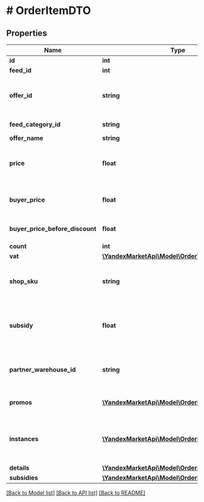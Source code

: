 # # OrderItemDTO

## Properties

Name | Type | Description | Notes
------------ | ------------- | ------------- | -------------
**id** | **int** | Идентификатор товара в заказе. | [optional]
**feed_id** | **int** | Идентификатор каталога товаров. | [optional]
**offer_id** | **string** | **Ваш SKU**  Идентификатор товара в магазине. Разрешены английские и русские буквы (кроме ё), цифры и символы &#x60;. , / \\ ( ) [ ] - &#x3D; _&#x60;  Максимальная длина — 80 знаков.  [Что такое SKU и как его назначать](https://yandex.ru/support/marketplace/assortment/add/index.html#fields). | [optional]
**feed_category_id** | **string** | Идентификатор категории, указанный в каталоге. | [optional]
**offer_name** | **string** | Название товара. | [optional]
**price** | **float** | Цена товара в валюте заказа без учета вознаграждения партнеру за скидки по промокодам, купонам и акциям (параметр &#x60;subsidy&#x60;).  Для отделения целой части от дробной используется точка. | [optional]
**buyer_price** | **float** | Цена товара в валюте покупателя. В цене уже учтены скидки по:  * акциям; * купонам; * промокодам.  Для отделения целой части от дробной используется точка. | [optional]
**buyer_price_before_discount** | **float** | Стоимость товара в валюте покупателя до применения скидок.  Для отделения целой части от дробной используется точка. | [optional]
**count** | **int** | Количество товара. | [optional]
**vat** | [**\YandexMarketApi\Model\OrderVatType**](OrderVatType.md) |  | [optional]
**shop_sku** | **string** | **Ваш SKU**  Идентификатор товара в магазине. Разрешены английские и русские буквы (кроме ё), цифры и символы &#x60;. , / \\ ( ) [ ] - &#x3D; _&#x60;  Максимальная длина — 80 знаков.  [Что такое SKU и как его назначать](https://yandex.ru/support/marketplace/assortment/add/index.html#fields). | [optional]
**subsidy** | **float** | Общее вознаграждение партнеру за все скидки на товар:  * по промокодам; * по купонам; * по баллам кешбэка по подписке Яндекс Плюс; * по акциям.  Передается в валюте заказа, для отделения целой части от дробной используется точка. | [optional]
**partner_warehouse_id** | **string** | Идентификатор склада в системе партнера, на который сформирован заказ.  {% note alert %}  Параметр устарел, временно поддерживается, но не доступен для ввода и редактирования.  {% endnote %} | [optional]
**promos** | [**\YandexMarketApi\Model\OrderItemPromoDTO[]**](OrderItemPromoDTO.md) | Информация о вознаграждениях партнеру за скидки на товар по промокодам, купонам и акциям. | [optional]
**instances** | [**\YandexMarketApi\Model\OrderItemInstanceDTO[]**](OrderItemInstanceDTO.md) | Информация о маркировке единиц товара.  Возвращаются данные для маркировки, переданные в запросе &#x60;PUT /campaigns/{campaignId}/orders/{orderId}/cis&#x60;.  Если магазин еще не передавал коды для этого заказа, &#x60;instances&#x60; отсутствует. | [optional]
**details** | [**\YandexMarketApi\Model\OrderItemDetailDTO[]**](OrderItemDetailDTO.md) | Информация об удалении товара из заказа. | [optional]
**subsidies** | [**\YandexMarketApi\Model\OrderItemSubsidyDTO[]**](OrderItemSubsidyDTO.md) | Список субсидий по типам | [optional]

[[Back to Model list]](../../README.md#models) [[Back to API list]](../../README.md#endpoints) [[Back to README]](../../README.md)
